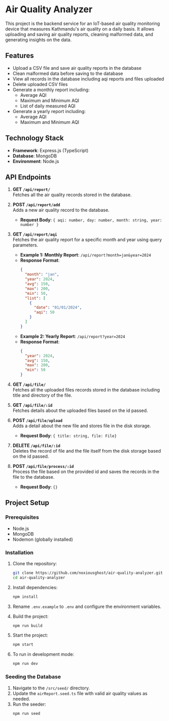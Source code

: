 # Air Quality Analyzer

This project is the backend service for an IoT-based air quality monitoring device that measures Kathmandu's air quality on a daily basis. It allows uploading and saving air quality reports, cleaning malformed data, and generating insights on the data.

## Features

- Upload a CSV file and save air quality reports in the database
- Clean malformed data before saving to the database
- View all records in the database including aqi reports and files uploaded
- Delete uploaded CSV files
- Generate a monthly report including:
  - Average AQI
  - Maximum and Minimum AQI
  - List of daily measured AQI
- Generate a yearly report including:
  - Average AQI
  - Maximum and Minimum AQI

## Technology Stack

- **Framework**: Express.js (TypeScript)
- **Database**: MongoDB
- **Environment**: Node.js

## API Endpoints

1. **GET `/api/report/`**  
   Fetches all the air quality records stored in the database.

2. **POST `/api/report/add`**  
   Adds a new air quality record to the database.

   - **Request Body**: `{ aqi: number, day: number, month: string, year: number }`

3. **GET `/api/report/aqi`**  
   Fetches the air quality report for a specific month and year using query parameters.

   - **Example 1: Monthly Report**: `/api/report?month=jan&year=2024`
   - **Response Format**:
     ```json
     {
       "month": "jan",
       "year": 2024,
       "avg": 150,
       "max": 200,
       "min": 50,
       "list": [
         {
           "date": "01/01/2024",
           "aqi": 50
         }
       ]
     }
     ```
   - **Example 2: Yearly Report**: `/api/report?year=2024`
   - **Response Format**:
     ```json
     {
       "year": 2024,
       "avg": 150,
       "max": 200,
       "min": 50
     }
     ```

4. **GET `/api/file/`**  
   Fetches all the uploaded files records stored in the database including title and directory of the file.

5. **GET `/api/file/:id`**  
   Fetches details about the uploaded files based on the id passed.

6. **POST `/api/file/upload`**  
   Adds a detail about the new file and stores file in the disk storage.

   - **Request Body**: `{ title: string, file: File}`

7. **DELETE `/api/file/:id`**  
   Deletes the record of file and the file itself from the disk storage based on the id passed.

8. **POST `/api/file/process/:id`**  
   Process the file based on the provided id and saves the records in the file to the database.
   - **Request Body**: `{}`

## Project Setup

### Prerequisites

- Node.js
- MongoDB
- Nodemon (globally installed)

### Installation

1. Clone the repository:

   ```bash
   git clone https://github.com/noxiousghost/air-quality-analyzer.git
   cd air-quality-analyzer
   ```

2. Install dependencies:

   ```bash
   npm install
   ```

3. Rename `.env.example` to `.env` and configure the environment variables.

4. Build the project:

   ```bash
   npm run build
   ```

5. Start the project:

   ```bash
   npm start
   ```

6. To run in development mode:
   ```bash
   npm run dev
   ```

### Seeding the Database

1. Navigate to the `/src/seed/` directory.
2. Update the `airReport.seed.ts` file with valid air quality values as needed.
3. Run the seeder:
   ```bash
   npm run seed
   ```
